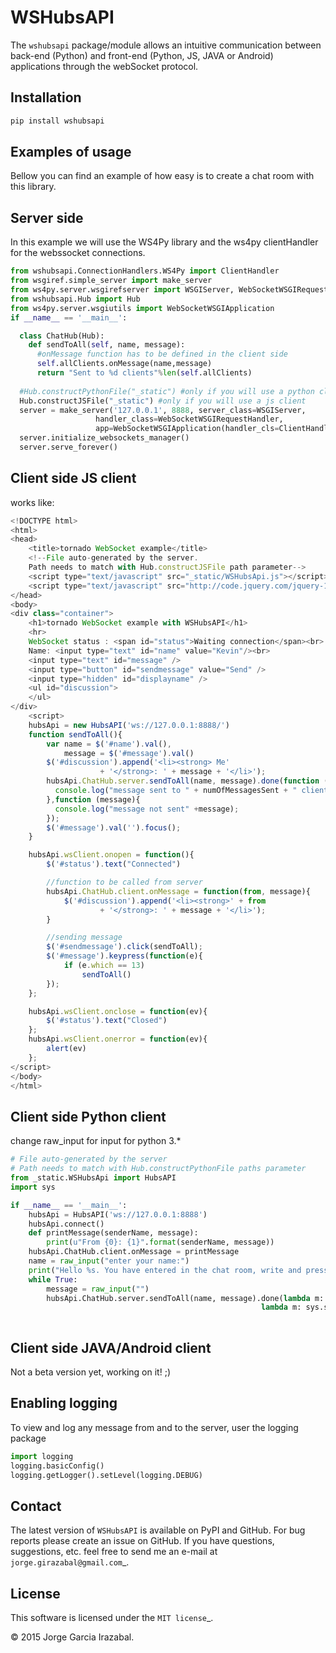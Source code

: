 WSHubsAPI
================================================

The ``wshubsapi`` package/module allows an intuitive communication between back-end (Python) and front-end (Python, JS, JAVA or Android) applications through the webSocket protocol.

Installation
-----------------
```bash
pip install wshubsapi
```

Examples of usage
-----------------
Bellow you can find an example of how easy is to create a chat room with this library.

Server side
-----------------
In this example we will use the WS4Py library and the ws4py clientHandler for the webssocket connections.

```python
from wshubsapi.ConnectionHandlers.WS4Py import ClientHandler
from wsgiref.simple_server import make_server
from ws4py.server.wsgirefserver import WSGIServer, WebSocketWSGIRequestHandler
from wshubsapi.Hub import Hub
from ws4py.server.wsgiutils import WebSocketWSGIApplication
if __name__ == '__main__':

  class ChatHub(Hub):
    def sendToAll(self, name, message):
      #onMessage function has to be defined in the client side
      self.allClients.onMessage(name,message)
      return "Sent to %d clients"%len(self.allClients)
      
  #Hub.constructPythonFile("_static") #only if you will use a python client
  Hub.constructJSFile("_static") #only if you will use a js client
  server = make_server('127.0.0.1', 8888, server_class=WSGIServer,
                   handler_class=WebSocketWSGIRequestHandler,
                   app=WebSocketWSGIApplication(handler_cls=ClientHandler))
  server.initialize_websockets_manager()
  server.serve_forever()
```
    
Client side JS client
-----------------
works like:

```javascript
<!DOCTYPE html>
<html>
<head>
    <title>tornado WebSocket example</title>
    <!--File auto-generated by the server.
    Path needs to match with Hub.constructJSFile path parameter-->
    <script type="text/javascript" src="_static/WSHubsApi.js"></script>
    <script type="text/javascript" src="http://code.jquery.com/jquery-1.4.2.js"></script>
</head>
<body>
<div class="container">
    <h1>tornado WebSocket example with WSHubsAPI</h1>
    <hr>
    WebSocket status : <span id="status">Waiting connection</span><br>
    Name: <input type="text" id="name" value="Kevin"/><br>
    <input type="text" id="message" />
    <input type="button" id="sendmessage" value="Send" />
    <input type="hidden" id="displayname" />
    <ul id="discussion">
    </ul>
</div>
    <script>
    hubsApi = new HubsAPI('ws://127.0.0.1:8888/')
    function sendToAll(){
        var name = $('#name').val(),
            message = $('#message').val()
        $('#discussion').append('<li><strong> Me'
                    + '</strong>: ' + message + '</li>');
        hubsApi.ChatHub.server.sendToAll(name, message).done(function (numOfMessagesSent){
          console.log("message sent to " + numOfMessagesSent + " client(s)");
        },function (message){
          console.log("message not sent" +message);
        });
        $('#message').val('').focus();
    }

    hubsApi.wsClient.onopen = function(){
        $('#status').text("Connected")

        //function to be called from server
        hubsApi.ChatHub.client.onMessage = function(from, message){
            $('#discussion').append('<li><strong>' + from
                    + '</strong>: ' + message + '</li>');
        }

        //sending message
        $('#sendmessage').click(sendToAll);
        $('#message').keypress(function(e){
            if (e.which == 13)
                sendToAll()
        });
    };

    hubsApi.wsClient.onclose = function(ev){
        $('#status').text("Closed")
    };
    hubsApi.wsClient.onerror = function(ev){
        alert(ev)
    };
</script>
</body>
</html>
```

Client side Python client
-----------------
change raw_input for input for python 3.*
```python
# File auto-generated by the server
# Path needs to match with Hub.constructPythonFile paths parameter
from _static.WSHubsApi import HubsAPI
import sys

if __name__ == '__main__':
    hubsApi = HubsAPI('ws://127.0.0.1:8888')
    hubsApi.connect()
    def printMessage(senderName, message):
        print(u"From {0}: {1}".format(senderName, message))
    hubsApi.ChatHub.client.onMessage = printMessage
    name = raw_input("enter your name:")
    print("Hello %s. You have entered in the chat room, write and press enter to send message" % name)
    while True:
        message = raw_input("")
        hubsApi.ChatHub.server.sendToAll(name, message).done(lambda m: sys.stdout.write(m),
                                                        lambda m: sys.stdout.write("!!!!!message not sent!!!!!\n"))
                                                       
```

Client side JAVA/Android client
-----------------

Not a beta version yet, working on it! ;)

Enabling logging
-----------------

To view and log any message from and to the server, user the logging package

```python
import logging
logging.basicConfig()
logging.getLogger().setLevel(logging.DEBUG)
```
Contact
-------

The latest version of ``WSHubsAPI`` is available on PyPI and GitHub.
For bug reports please create an issue on GitHub.
If you have questions, suggestions, etc. feel free to send me
an e-mail at `jorge.girazabal@gmail.com`_.

License
-------

This software is licensed under the `MIT license`_.

© 2015 Jorge Garcia Irazabal.
